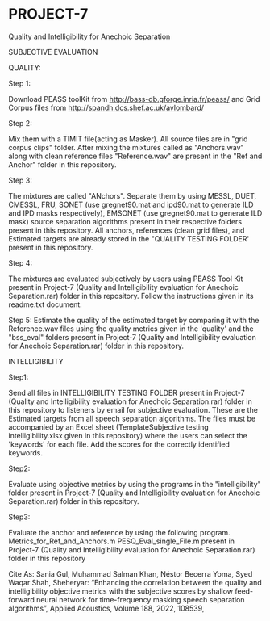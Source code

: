 # PROJECT-7
Quality and Intelligibility for Anechoic Separation

SUBJECTIVE EVALUATION

QUALITY: 

Step 1:

Download PEASS toolKit from http://bass-db.gforge.inria.fr/peass/ and Grid Corpus files from http://spandh.dcs.shef.ac.uk/avlombard/

Step 2:

Mix them with a TIMIT file(acting as Masker). All source files are in "grid corpus clips" folder. After mixing the mixtures called as "Anchors.wav" along with clean reference files "Reference.wav" are present in the "Ref and Anchor" folder in this repository.

Step 3:

The mixtures are called "ANchors". Separate them by using MESSL, DUET, CMESSL, FRU, SONET (use gregnet90.mat and ipd90.mat to generate ILD and IPD masks respectively), EMSONET (use gregnet90.mat to generate ILD mask) source separation algorithms present in their respective folders present in this repository. All anchors, references (clean grid files), and Estimated targets are already stored in the "QUALITY TESTING FOLDER' present in this repository. 

Step 4:

The mixtures are evaluated subjectively by users using PEASS Tool Kit present in Project-7 (Quality and Intelligibility evaluation for Anechoic Separation.rar) folder in this repository. Follow the instructions given in its readme.txt document.

Step 5: 
Estimate the quality of the estimated target by comparing it with the Reference.wav files using the quality metrics given in the 'quality' and the "bss_eval" folders present in Project-7 (Quality and Intelligibility evaluation for Anechoic Separation.rar) folder in this repository.

 

INTELLIGIBILITY

Step1:

Send all files in INTELLIGIBILITY TESTING FOLDER present in Project-7 (Quality and Intelligibility evaluation for Anechoic Separation.rar) folder in this repository to listeners by email for subjective evaluation. These are the Estimated targets from all speech separation algorithms. The files must be accompanied by an Excel sheet (TemplateSubjective testing intelligibility.xlsx given in this repository) where the users can select the 'keywords' for each file. Add the scores for the correctly identified keywords.


Step2: 

Evaluate using objective metrics by using the programs in the "intelligibility" folder present in Project-7 (Quality and Intelligibility evaluation for Anechoic Separation.rar) folder in this repository.


Step3:

Evaluate the anchor and reference by using the following program.
Metrics_for_Ref_and_Anchors.m
PESQ_Eval_single_File.m
present in Project-7 (Quality and Intelligibility evaluation for Anechoic Separation.rar) folder in this repository

Cite As: Sania Gul, Muhammad Salman Khan, Néstor Becerra Yoma, Syed Waqar Shah,  Sheheryar: “Enhancing the correlation between the quality and intelligibility objective metrics with the subjective scores by shallow feed-forward neural network for time-frequency masking speech separation algorithms”, Applied Acoustics, Volume 188, 2022, 108539,
